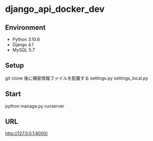 # django_api_docker_dev

## Environment
- Python 3.10.6
- Django 4.1
- MySQL 5.7

## Setup
git clone 後に機密情報ファイルを配置する
settings.py
settings_local.py
## Start
python manage.py runserver
## URL
http://127.0.0.1:8000/